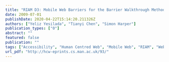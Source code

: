 ```yaml
---
title: "RIAM D3: Mobile Web Barriers for the Barrier Walkthrough Method"
date: 2009-07-01
publishDate: 2020-04-22T15:14:20.211326Z
authors: ["Yeliz Yesilada", "Tianyi Chen", "Simon Harper"]
publication_types: ["0"]
abstract: ""
featured: false
publication: ""
tags: ["Accessibility", "Human Centred Web", "Mobile Web", "RIAM", "Web Accessibility"]
url_pdf: "http://hcw-eprints.cs.man.ac.uk/93/"
---
```


